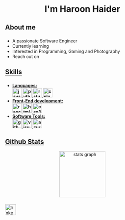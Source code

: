 <h1 align="center">I'm Haroon Haider</h1>

###

<h2 align="left">About me</h2>

###
<ul>
    <li>A passionate Software Engineer</li>
    <li>Currently learning  </li>
    <li>Interested in Programming, Gaming and Photography</li>
    <li>Reach out on <a href = https://www.linkedin.com/in/haroon-h-3a70b02b9/" target="_blank" ></li>
</ul>

###

<h2 align="left">Skills</h2>

###

<div>
<ul>
    <b>
    <li>Languages:
        <div align="left">
  <img src="https://img.shields.io/badge/JavaScript-F7DF1E?logo=javascript&logoColor=black&style=for-the-badge" height="30" alt="javascript logo"  />
  <img src="https://img.shields.io/badge/Python-3776AB?logo=python&logoColor=white&style=for-the-badge" height="30" alt="python logo"  />
    <img src="https://img.shields.io/badge/RStudio-75AADB?logo=rstudioide&logoColor=black&style=for-the-badge" height="30" alt="rstudio logo"  />
  <img src="https://img.shields.io/badge/C++-00599C?logo=cplusplus&logoColor=white&style=for-the-badge" height="30" alt="cplusplus logo"  />
    </li>
    <li>Front-End development:</li>
        <div align="left">
  <img src="https://img.shields.io/badge/React-61DAFB?logo=react&logoColor=black&style=for-the-badge" height="30" alt="react logo"  />
  <img src="https://img.shields.io/badge/HTML5-E34F26?logo=html5&logoColor=white&style=for-the-badge" height="30" alt="html5 logo"  />
  <img src="https://img.shields.io/badge/CSS3-1572B6?logo=css3&logoColor=white&style=for-the-badge" height="30" alt="css3 logo"  />
    <li>Software Tools:</li>
        <div align="left">
  <img src="https://img.shields.io/badge/GitHub-181717?logo=github&logoColor=white&style=for-the-badge" height="30" alt="github logo"  />
  <img src="https://img.shields.io/badge/Visual Studio-5C2D91?logo=visualstudio&logoColor=white&style=for-the-badge" height="30" alt="visualstudio logo"  />
  <img src="https://img.shields.io/badge/Microsoft Azure-0078D4?logo=microsoftazure&logoColor=white&style=for-the-badge" height="30" alt="azure logo"  />
    </b>
  </ul>
</div>

###
<h2 align="left">Github Stats</h2>

<div align="center">
  <img src="https://github-readme-stats.vercel.app/api?username=ZAGS999&hide_title=false&hide_rank=false&show_icons=true&include_all_commits=true&count_private=true&disable_animations=false&theme=dark&locale=en&hide_border=false" height="150" alt="stats graph"  />
</div>

###

<div align="left">
  <a href="https://www.linkedin.com/in/haroon-h-3a70b02b9/" target="_blank">
    <img src="https://img.shields.io/static/v1?message=LinkedIn&logo=linkedin&label=&color=0077B5&logoColor=white&labelColor=&style=for-the-badge" height="35" alt="linkedin logo"  />
  </a>
</div>

###



